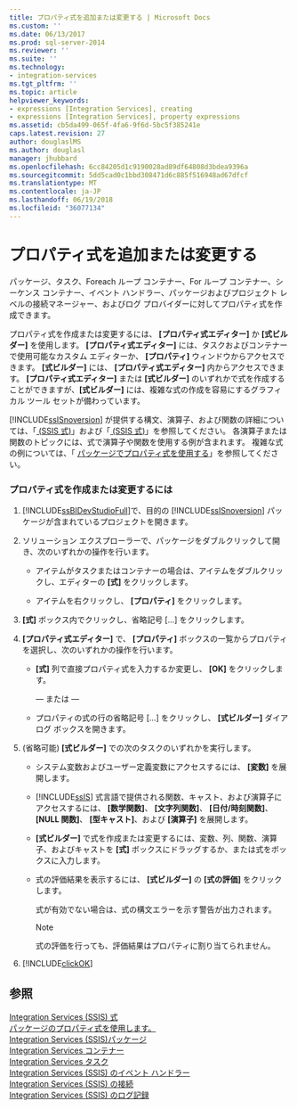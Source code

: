 ```yaml
---
title: プロパティ式を追加または変更する | Microsoft Docs
ms.custom: ''
ms.date: 06/13/2017
ms.prod: sql-server-2014
ms.reviewer: ''
ms.suite: ''
ms.technology:
- integration-services
ms.tgt_pltfrm: ''
ms.topic: article
helpviewer_keywords:
- expressions [Integration Services], creating
- expressions [Integration Services], property expressions
ms.assetid: cb5da499-065f-4fa6-9f6d-5bc5f385241e
caps.latest.revision: 27
author: douglaslMS
ms.author: douglasl
manager: jhubbard
ms.openlocfilehash: 6cc84205d1c9190028ad89df64808d3bdea9396a
ms.sourcegitcommit: 5dd5cad0c1bbd308471d6c885f516948ad67dfcf
ms.translationtype: MT
ms.contentlocale: ja-JP
ms.lasthandoff: 06/19/2018
ms.locfileid: "36077134"
---
```

# <a name="add-or-change-a-property-expression"></a>プロパティ式を追加または変更する
  パッケージ、タスク、Foreach ループ コンテナー、For ループ コンテナー、シーケンス コンテナー、イベント ハンドラー、パッケージおよびプロジェクト レベルの接続マネージャー、およびログ プロバイダーに対してプロパティ式を作成できます。  
  
 プロパティ式を作成または変更するには、 **[プロパティ式エディター]** か **[式ビルダー]** を使用します。 **[プロパティ式エディター]** には、タスクおよびコンテナーで使用可能なカスタム エディターか、 **[プロパティ]** ウィンドウからアクセスできます。 **[式ビルダー]** には、 **[プロパティ式エディター]** 内からアクセスできます。 **[プロパティ式エディター]** または **[式ビルダー]** のいずれかで式を作成することができますが、**[式ビルダー]** には、複雑な式の作成を容易にするグラフィカル ツール セットが備わっています。  
  
 [!INCLUDE[ssISnoversion](../../includes/ssisnoversion-md.md)] が提供する構文、演算子、および関数の詳細については、「[ &#40;SSIS 式&#41;](operators-ssis-expression.md)」および「[ &#40;SSIS 式&#41;](functions-ssis-expression.md)」を参照してください。 各演算子または関数のトピックには、式で演算子や関数を使用する例が含まれます。 複雑な式の例については、「 [パッケージでプロパティ式を使用する](use-property-expressions-in-packages.md)」を参照してください。  
  
### <a name="to-create-or-change-a-property-expression"></a>プロパティ式を作成または変更するには  
  
1.  [!INCLUDE[ssBIDevStudioFull](../../includes/ssbidevstudiofull-md.md)]で、目的の [!INCLUDE[ssISnoversion](../../includes/ssisnoversion-md.md)] パッケージが含まれているプロジェクトを開きます。  
  
2.  ソリューション エクスプローラーで、パッケージをダブルクリックして開き、次のいずれかの操作を行います。  
  
    -   アイテムがタスクまたはコンテナーの場合は、アイテムをダブルクリックし、エディターの **[式]** をクリックします。  
  
    -   アイテムを右クリックし、 **[プロパティ]** をクリックします。  
  
3.  **[式]** ボックス内でクリックし、省略記号 [...] をクリックします。  
  
4.  **[プロパティ式エディター]** で、 **[プロパティ]** ボックスの一覧からプロパティを選択し、次のいずれかの操作を行います。  
  
    -   **[式]** 列で直接プロパティ式を入力するか変更し、 **[OK]** をクリックします。  
  
         — または —  
  
    -   プロパティの式の行の省略記号 [...] をクリックし、 **[式ビルダー]** ダイアログ ボックスを開きます。  
  
5.  (省略可能) **[式ビルダー]** での次のタスクのいずれかを実行します。  
  
    -   システム変数およびユーザー定義変数にアクセスするには、 **[変数]** を展開します。  
  
    -   [!INCLUDE[ssIS](../../includes/ssis-md.md)] 式言語で提供される関数、キャスト、および演算子にアクセスするには、 **[数学関数]**、 **[文字列関数]**、 **[日付/時刻関数]**、 **[NULL 関数]**、 **[型キャスト]**、および **[演算子]** を展開します。  
  
    -   **[式ビルダー]** で式を作成または変更するには、変数、列、関数、演算子、およびキャストを **[式]** ボックスにドラッグするか、または式をボックスに入力します。  
  
    -   式の評価結果を表示するには、 **[式ビルダー]** の **[式の評価]** をクリックします。  
  
         式が有効でない場合は、式の構文エラーを示す警告が出力されます。  
  
        > [!NOTE]  
        >  式の評価を行っても、評価結果はプロパティに割り当てられません。  
  
6.  [!INCLUDE[clickOK](../../includes/clickok-md.md)]  
  
## <a name="see-also"></a>参照  
 [Integration Services &#40;SSIS&#41; 式](integration-services-ssis-expressions.md)   
 [パッケージのプロパティ式を使用します。](use-property-expressions-in-packages.md)   
 [Integration Services &#40;SSIS&#41;パッケージ](../integration-services-ssis-packages.md)   
 [Integration Services コンテナー](../control-flow/integration-services-containers.md)   
 [Integration Services タスク](../control-flow/integration-services-tasks.md)   
 [Integration Services &#40;SSIS&#41; のイベント ハンドラー](../integration-services-ssis-event-handlers.md)   
 [Integration Services &#40;SSIS&#41; の接続](../connection-manager/integration-services-ssis-connections.md)   
 [Integration Services &#40;SSIS&#41; のログ記録](../performance/integration-services-ssis-logging.md)  
  
  